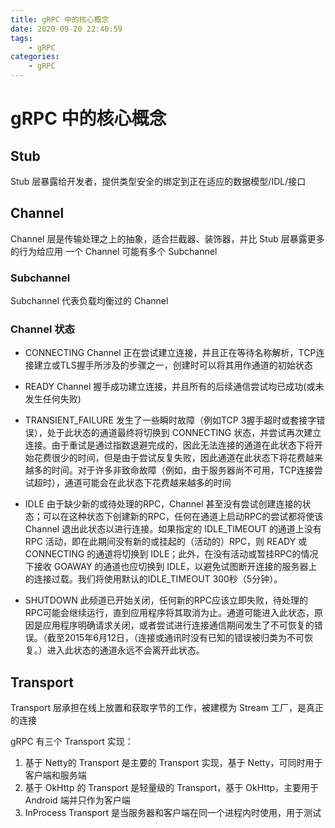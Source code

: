 ```yaml
---
title: gRPC 中的核心概念
date: 2020-09-20 22:40:59
tags:
    - gRPC
categories: 
    - gRPC
---
```


# gRPC 中的核心概念

## Stub

Stub 层暴露给开发者，提供类型安全的绑定到正在适应的数据模型/IDL/接口

## Channel 

Channel 层是传输处理之上的抽象，适合拦截器、装饰器，并比 Stub 层暴露更多的行为给应用
一个 Channel 可能有多个 Subchannel 

### Subchannel 
Subchannel 代表负载均衡过的 Channel

### Channel 状态

- CONNECTING
Channel 正在尝试建立连接，并且正在等待名称解析，TCP连接建立或TLS握手所涉及的步骤之一，创建时可以将其用作通道的初始状态

- READY
Channel 握手成功建立连接，并且所有的后续通信尝试均已成功(或未发生任何失败)

- TRANSIENT_FAILURE
发生了一些瞬时故障（例如TCP 3握手超时或套接字错误），处于此状态的通道最终将切换到 CONNECTING 状态，并尝试再次建立连接。由于重试是通过指数退避完成的，因此无法连接的通道在此状态下将开始花费很少的时间，但是由于尝试反复失败，因此通道在此状态下将花费越来越多的时间。对于许多非致命故障（例如，由于服务器尚不可用，TCP连接尝试超时），通道可能会在此状态下花费越来越多的时间

- IDLE
由于缺少新的或待处理的RPC，Channel 甚至没有尝试创建连接的状态；可以在这种状态下创建新的RPC，任何在通道上启动RPC的尝试都将使该 Channel 退出此状态以进行连接。如果指定的 IDLE_TIMEOUT 的通道上没有 RPC 活动，即在此期间没有新的或挂起的（活动的）RPC，则 READY 或 CONNECTING 的通道将切换到 IDLE；此外，在没有活动或暂挂RPC的情况下接收 GOAWAY 的通道也应切换到 IDLE，以避免试图断开连接的服务器上的连接过载。我们将使用默认的IDLE_TIMEOUT 300秒（5分钟）。
 
 - SHUTDOWN 
此频道已开始关闭，任何新的RPC应该立即失败，待处理的RPC可能会继续运行，直到应用程序将其取消为止。通道可能进入此状态，原因是应用程序明确请求关闭，或者尝试进行连接通信期间发生了不可恢复的错误。（截至2015年6月12日，（连接或通讯时没有已知的错误被归类为不可恢复。）进入此状态的通道永远不会离开此状态。

##  Transport 

Transport 层承担在线上放置和获取字节的工作，被建模为 Stream 工厂，是真正的连接

gRPC 有三个 Transport 实现：
1. 基于 Netty的 Transport 是主要的  Transport 实现，基于 Netty，可同时用于客户端和服务端
2. 基于 OkHttp 的 Transport 是轻量级的 Transport，基于 OkHttp，主要用于 Android 端并只作为客户端
3. InProcess Transport 是当服务器和客户端在同一个进程内时使用，用于测试
